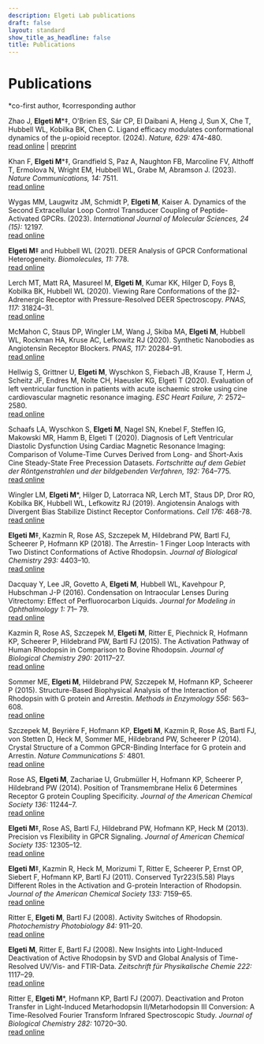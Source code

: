 ```yaml
---
description: Elgeti Lab publications
draft: false
layout: standard
show_title_as_headline: false
title: Publications
---
```


<h1 class="f1">Publications</h1>

*co-first author, ‡corresponding author

Zhao J, **Elgeti M**\*‡, O'Brien ES, Sár CP, El Daibani A, Heng J, Sun X, Che T, Hubbell WL, Kobilka BK, Chen C. Ligand efficacy modulates conformational dynamics of the μ-opioid receptor. (2024). *Nature, 629:* 474-480. 
<br>[read online](https://doi.org/10.1038/s41586-024-07295-2) | [preprint](https://www.biorxiv.org/content/10.1101/2023.04.28.538657v1)

Khan F, **Elgeti M**\*‡, Grandfield S, Paz A, Naughton FB, Marcoline FV, Althoff T, Ermolova N, Wright EM, Hubbell WL, Grabe M, Abramson J. (2023). *Nature Communications, 14:* 7511. 
<br>[read online](https://www.nature.com/articles/s41467-023-43119-z)

Wygas MM, Laugwitz JM, Schmidt P, **Elgeti M**, Kaiser A. Dynamics of the Second Extracellular Loop Control Transducer Coupling of Peptide-Activated GPCRs. (2023). *International Journal of Molecular Sciences,  24 (15):* 12197.
<br>[read online](https://www.mdpi.com/1422-0067/24/15/12197)

**Elgeti M**‡ and Hubbell WL (2021). DEER Analysis of GPCR Conformational Heterogeneity. *Biomolecules, 11:* 778.
<br>[read online](https://www.mdpi.com/2218-273X/11/6/778)

Lerch MT, Matt RA, Masureel M, **Elgeti M**, Kumar KK, Hilger D, Foys B, Kobilka BK, Hubbell WL (2020). Viewing Rare Conformations of the β2-Adrenergic Receptor with Pressure-Resolved DEER Spectroscopy. *PNAS, 117:* 31824–31.
<br>[read online](https://www.pnas.org/doi/10.1073/pnas.2013904117)

McMahon C, Staus DP, Wingler LM, Wang J, Skiba MA, **Elgeti M**, Hubbell WL, Rockman HA, Kruse AC, Lefkowitz RJ (2020). Synthetic Nanobodies as Angiotensin Receptor Blockers. *PNAS, 117:* 20284–91.
<br>[read online](https://www.pnas.org/doi/10.1073/pnas.2009029117)

Hellwig S, Grittner U, **Elgeti M**, Wyschkon S, Fiebach JB, Krause T, Herm J, Scheitz JF, Endres M, Nolte CH, Haeusler KG, Elgeti T (2020). Evaluation of left ventricular function in patients with acute ischaemic stroke using cine cardiovascular magnetic resonance imaging. *ESC Heart Failure, 7:* 2572–2580.
<br>[read online](https://onlinelibrary.wiley.com/doi/full/10.1002/ehf2.12833)

Schaafs LA, Wyschkon S, **Elgeti M**, Nagel SN, Knebel F, Steffen IG, Makowski MR, Hamm B, Elgeti T (2020). Diagnosis of Left Ventricular Diastolic Dysfunction Using Cardiac Magnetic Resonance Imaging: Comparison of Volume-Time Curves Derived from Long- and Short-Axis Cine Steady-State Free Precession Datasets. *Fortschritte auf dem Gebiet der Röntgenstrahlen und der bildgebenden Verfahren, 192:* 764–775.
<br>[read online](https://www.thieme-connect.com/products/ejournals/abstract/10.1055/a-1108-1892)

Wingler LM, **Elgeti M**\*, Hilger D, Latorraca NR, Lerch MT, Staus DP, Dror RO, Kobilka BK, Hubbell WL, Lefkowitz RJ (2019). Angiotensin Analogs with Divergent Bias Stabilize Distinct Receptor Conformations. *Cell 176:* 468-78.
<br>[read online](https://www.cell.com/cell/fulltext/S0092-8674(18)31588-5)

**Elgeti M**‡, Kazmin R, Rose AS, Szczepek M, Hildebrand PW, Bartl FJ, Scheerer P, Hofmann KP (2018). The Arrestin- 1 Finger Loop Interacts with Two Distinct Conformations of Active Rhodopsin. *Journal of Biological Chemistry 293:* 4403–10.<br>[read online](https://www.jbc.org/article/S0021-9258(20)39810-0/fulltext)

Dacquay Y, Lee JR, Govetto A, **Elgeti M**, Hubbell WL, Kavehpour P, Hubschman J-P (2016). Condensation on Intraocular Lenses During Vitrectomy: Effect of Perfluorocarbon Liquids. *Journal for Modeling in Ophthalmology 1:* 71– 79.
<br>[read online](https://www.maio-journal.com/index.php/MAIO/article/view/84)

Kazmin R, Rose AS, Szczepek M, **Elgeti M**, Ritter E, Piechnick R, Hofmann KP, Scheerer P, Hildebrand PW, Bartl FJ (2015). The Activation Pathway of Human Rhodopsin in Comparison to Bovine Rhodopsin. *Journal of Biological Chemistry 290:* 20117–27.
<br>[read online](https://www.jbc.org/article/S0021-9258(20)42153-2/fulltext)

Sommer ME, **Elgeti M**, Hildebrand PW, Szczepek M, Hofmann KP, Scheerer P (2015). Structure-Based Biophysical Analysis of the Interaction of Rhodopsin with G protein and Arrestin. *Methods in Enzymology 556:* 563–608.
<br>[read online](https://www.sciencedirect.com/science/article/abs/pii/S0076687914001281?via%3Dihub)

Szczepek M, Beyrière F, Hofmann KP, **Elgeti M**, Kazmin R, Rose AS, Bartl FJ, von Stetten D, Heck M, Sommer ME, Hildebrand PW, Scheerer P (2014). Crystal Structure of a Common GPCR-Binding Interface for G protein and Arrestin. *Nature Communications 5:* 4801.
<br>[read online](https://www.nature.com/articles/ncomms5801)

Rose AS, **Elgeti M**, Zachariae U, Grubmüller H, Hofmann KP, Scheerer P, Hildebrand PW (2014). Position of Transmembrane Helix 6 Determines Receptor G protein Coupling Specificity. *Journal of the American Chemical Society 136:* 11244–7.
<br>[read online](https://pubs.acs.org/doi/abs/10.1021/ja5055109)

**Elgeti M**‡, Rose AS, Bartl FJ, Hildebrand PW, Hofmann KP, Heck M (2013). Precision vs Flexibility in GPCR Signaling. *Journal of American Chemical Society 135:* 12305–12.
<br>[read online](https://pubs.acs.org/doi/10.1021/ja405133k)

**Elgeti M**‡, Kazmin R, Heck M, Morizumi T, Ritter E, Scheerer P, Ernst OP, Siebert F, Hofmann KP, Bartl FJ (2011). Conserved Tyr223(5.58) Plays Different Roles in the Activation and G-protein Interaction of Rhodopsin. *Journal of the American Chemical Society 133:* 7159–65.
<br>[read online](https://pubs.acs.org/doi/10.1021/ja200545n)

Ritter E, **Elgeti M**, Bartl FJ (2008). Activity Switches of Rhodopsin. *Photochemistry Photobiology 84:* 911–20.
<br>[read online](https://onlinelibrary.wiley.com/doi/10.1111/j.1751-1097.2008.00324.x)

**Elgeti M**, Ritter E, Bartl FJ (2008). New Insights into Light-Induced Deactivation of Active Rhodopsin by SVD and Global Analysis of Time-Resolved UV/Vis- and FTIR-Data. *Zeitschrift für Physikalische Chemie 222:* 1117–29.
<br>[read online](https://www.degruyter.com/document/doi/10.1524/zpch.2008.5392/html)

Ritter E, **Elgeti M**\*, Hofmann KP, Bartl FJ (2007). Deactivation and Proton Transfer in Light-Induced Metarhodopsin II/Metarhodopsin III Conversion: A Time-Resolved Fourier Transform Infrared Spectroscopic Study. *Journal of Biological Chemistry 282:* 10720–30.
<br>[read online](https://www.jbc.org/article/S0021-9258(19)57747-X/fulltext)

